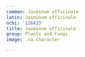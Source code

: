```yaml
---
common: Jasminum officinale
latin: Jasminum officinale
ncbi: '126433'
title: Jasminum officinale
group: Plants and Fungi
image: .na.character

---
```

